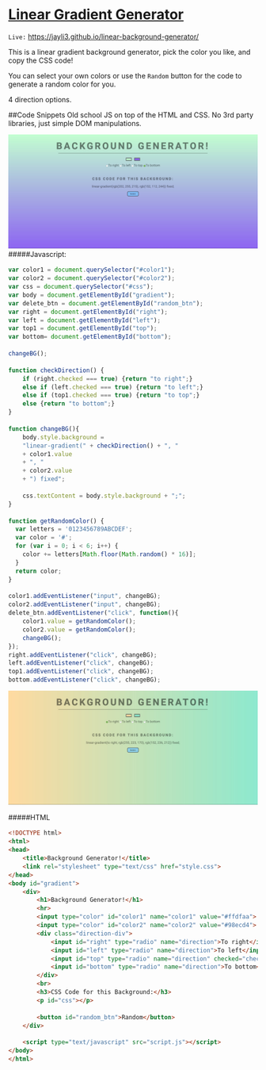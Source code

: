 # [Linear Gradient Generator](https://jayli3.github.io/linear-background-generator/ "linear-background-generator")
`Live:` https://jayli3.github.io/linear-background-generator/

This is a linear gradient background generator, pick the color you like, and copy the CSS code!

You can select your own colors or use the `Random` button for the code to generate a random color for you.

4 direction options.

##Code Snippets
Old school JS on top of the HTML and CSS. No 3rd party libraries, just simple DOM manipulations.

[![linear-gradient-bg](https://github.com/jayli3/linear-background-generator/blob/master/README_resources/jpg02.jpg?raw=true "linear-gradient-bg")](https://github.com/jayli3/linear-background-generator/blob/master/README_resources/jpg02.jpg?raw=true "linear-gradient-bg")
#####Javascript:
```javascript
var color1 = document.querySelector("#color1");
var color2 = document.querySelector("#color2");
var css = document.querySelector("#css");
var body = document.getElementById("gradient");
var delete_btn = document.getElementById("random_btn");
var right = document.getElementById("right");
var left = document.getElementById("left");
var top1 = document.getElementById("top");
var bottom= document.getElementById("bottom");

changeBG();

function checkDirection() {
	if (right.checked === true) {return "to right";}
	else if (left.checked === true) {return "to left";}
	else if (top1.checked === true) {return "to top";}
	else {return "to bottom";}
}

function changeBG(){
	body.style.background = 
	"linear-gradient(" + checkDirection() + ", " 
	+ color1.value 
	+ ", " 
	+ color2.value 
	+ ") fixed";

	css.textContent = body.style.background + ";";
}

function getRandomColor() {
  var letters = '0123456789ABCDEF';
  var color = '#';
  for (var i = 0; i < 6; i++) {
    color += letters[Math.floor(Math.random() * 16)];
  }
  return color;
}

color1.addEventListener("input", changeBG);
color2.addEventListener("input", changeBG);
delete_btn.addEventListener("click", function(){
	color1.value = getRandomColor();
	color2.value = getRandomColor();
	changeBG();
});
right.addEventListener("click", changeBG);
left.addEventListener("click", changeBG);
top1.addEventListener("click", changeBG);
bottom.addEventListener("click", changeBG);
```

[![linear-gradient-bg-2](https://github.com/jayli3/linear-background-generator/blob/master/README_resources/jpg01.jpg?raw=true "linear-gradient-bg-2")](https://github.com/jayli3/linear-background-generator/blob/master/README_resources/jpg01.jpg?raw=true "linear-gradient-bg-2")

#####HTML
```html
<!DOCTYPE html>
<html>
<head>
	<title>Background Generator!</title>
	<link rel="stylesheet" type="text/css" href="style.css">
</head>
<body id="gradient">
	<div>
		<h1>Background Generator!</h1>
		<hr>
		<input type="color" id="color1" name="color1" value="#ffdfaa">
		<input type="color" id="color2" name="color2" value="#98ecd4">
		<div class="direction-div">
			<input id="right" type="radio" name="direction">To right</input>
			<input id="left" type="radio" name="direction">To left</input>
			<input id="top" type="radio" name="direction" checked="checked">To top</input>
			<input id="bottom" type="radio" name="direction">To bottom</input>
		</div>
		<br>
		<h3>CSS Code for this Background:</h3>
		<p id="css"></p>

		<button id="random_btn">Random</button>
	</div>

	<script type="text/javascript" src="script.js"></script>
</body>
</html>
```

